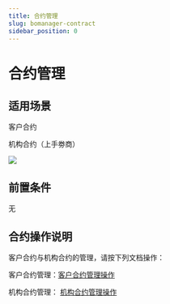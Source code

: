 ```yaml
---
title: 合约管理
slug: bomanager-contract
sidebar_position: 0
---
```



# 合约管理

## 适用场景

客户合约

机构合约（上手劵商）

<img src="/assets/EqjCbYlQroZDlFxR2NIcPBSYnsb.png" src-width="1604" src-height="472"/>

## 前置条件

无

## 合约操作说明

客户合约与机构合约的管理，请按下列文档操作：

客户合约管理：[客户合约管理操作](/TNHdw5WjEi8pi1knbtqcEi6KnWe) 

机构合约管理：  [机构合约管理操作](/PgNgwUZLci87HPkPmSRcEfivnhf) 

